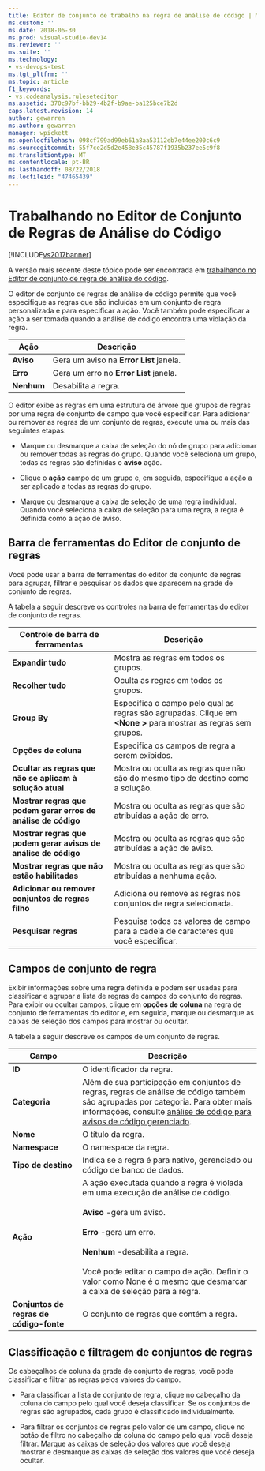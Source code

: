 ```yaml
---
title: Editor de conjunto de trabalho na regra de análise de código | Microsoft Docs
ms.custom: ''
ms.date: 2018-06-30
ms.prod: visual-studio-dev14
ms.reviewer: ''
ms.suite: ''
ms.technology:
- vs-devops-test
ms.tgt_pltfrm: ''
ms.topic: article
f1_keywords:
- vs.codeanalysis.ruleseteditor
ms.assetid: 370c97bf-bb29-4b2f-b9ae-ba125bce7b2d
caps.latest.revision: 14
author: gewarren
ms.author: gewarren
manager: wpickett
ms.openlocfilehash: 098cf799ad99eb61a8aa53112eb7e44ee200c6c9
ms.sourcegitcommit: 55f7ce2d5d2e458e35c45787f1935b237ee5c9f8
ms.translationtype: MT
ms.contentlocale: pt-BR
ms.lasthandoff: 08/22/2018
ms.locfileid: "47465439"
---
```

# <a name="working-in-the-code-analysis-rule-set-editor"></a>Trabalhando no Editor de Conjunto de Regras de Análise do Código
[!INCLUDE[vs2017banner](../includes/vs2017banner.md)]

A versão mais recente deste tópico pode ser encontrada em [trabalhando no Editor de conjunto de regra de análise do código](https://docs.microsoft.com/visualstudio/code-quality/working-in-the-code-analysis-rule-set-editor).  
  
O editor de conjunto de regras de análise de código permite que você especifique as regras que são incluídas em um conjunto de regra personalizada e para especificar a ação. Você também pode especificar a ação a ser tomada quando a análise de código encontra uma violação da regra.  
  
|Ação|Descrição|  
|------------|-----------------|  
|**Aviso**|Gera um aviso na **Error List** janela.|  
|**Erro**|Gera um erro no **Error List** janela.|  
|**Nenhum**|Desabilita a regra.|  
  
 O editor exibe as regras em uma estrutura de árvore que grupos de regras por uma regra de conjunto de campo que você especificar. Para adicionar ou remover as regras de um conjunto de regras, execute uma ou mais das seguintes etapas:  
  
-   Marque ou desmarque a caixa de seleção do nó de grupo para adicionar ou remover todas as regras do grupo. Quando você seleciona um grupo, todas as regras são definidas o **aviso** ação.  
  
-   Clique o **ação** campo de um grupo e, em seguida, especifique a ação a ser aplicado a todas as regras do grupo.  
  
-   Marque ou desmarque a caixa de seleção de uma regra individual. Quando você seleciona a caixa de seleção para uma regra, a regra é definida como a ação de aviso.  
  
## <a name="rule-set-editor-toolbar"></a>Barra de ferramentas do Editor de conjunto de regras  
 Você pode usar a barra de ferramentas do editor de conjunto de regras para agrupar, filtrar e pesquisar os dados que aparecem na grade de conjunto de regras.  
  
 A tabela a seguir descreve os controles na barra de ferramentas do editor de conjunto de regras.  
  
|Controle de barra de ferramentas|Descrição|  
|---------------------|-----------------|  
|**Expandir tudo**|Mostra as regras em todos os grupos.|  
|**Recolher tudo**|Oculta as regras em todos os grupos.|  
|**Group By**|Especifica o campo pelo qual as regras são agrupadas. Clique em  **\<None >** para mostrar as regras sem grupos.|  
|**Opções de coluna**|Especifica os campos de regra a serem exibidos.|  
|**Ocultar as regras que não se aplicam à solução atual**|Mostra ou oculta as regras que não são do mesmo tipo de destino como a solução.|  
|**Mostrar regras que podem gerar erros de análise de código**|Mostra ou oculta as regras que são atribuídas a ação de erro.|  
|**Mostrar regras que podem gerar avisos de análise de código**|Mostra ou oculta as regras que são atribuídas a ação de aviso.|  
|**Mostrar regras que não estão habilitadas**|Mostra ou oculta as regras que são atribuídas a nenhuma ação.|  
|**Adicionar ou remover conjuntos de regras filho**|Adiciona ou remove as regras nos conjuntos de regra selecionada.|  
|**Pesquisar regras**|Pesquisa todos os valores de campo para a cadeia de caracteres que você especificar.|  
  
## <a name="rule-set-fields"></a>Campos de conjunto de regra  
 Exibir informações sobre uma regra definida e podem ser usadas para classificar e agrupar a lista de regras de campos do conjunto de regras. Para exibir ou ocultar campos, clique em **opções de coluna** na regra de conjunto de ferramentas do editor e, em seguida, marque ou desmarque as caixas de seleção dos campos para mostrar ou ocultar.  
  
 A tabela a seguir descreve os campos de um conjunto de regras.  
  
|Campo|Descrição|  
|-----------|-----------------|  
|**ID**|O identificador da regra.|  
|**Categoria**|Além de sua participação em conjuntos de regras, regras de análise de código também são agrupadas por categoria. Para obter mais informações, consulte [análise de código para avisos de código gerenciado](../code-quality/code-analysis-for-managed-code-warnings.md).|  
|**Nome**|O título da regra.|  
|**Namespace**|O namespace da regra.|  
|**Tipo de destino**|Indica se a regra é para nativo, gerenciado ou código de banco de dados.|  
|**Ação**|A ação executada quando a regra é violada em uma execução de análise de código.<br /><br /> **Aviso** -gera um aviso.<br /><br /> **Erro** -gera um erro.<br /><br /> **Nenhum** -desabilita a regra.<br /><br /> Você pode editar o campo de ação. Definir o valor como None é o mesmo que desmarcar a caixa de seleção para a regra.|  
|**Conjuntos de regras de código-fonte**|O conjunto de regras que contém a regra.|  
  
## <a name="sorting-and-filtering-rule-sets"></a>Classificação e filtragem de conjuntos de regras  
 Os cabeçalhos de coluna da grade de conjunto de regras, você pode classificar e filtrar as regras pelos valores do campo.  
  
-   Para classificar a lista de conjunto de regra, clique no cabeçalho da coluna do campo pelo qual você deseja classificar. Se os conjuntos de regras são agrupados, cada grupo é classificado individualmente.  
  
-   Para filtrar os conjuntos de regras pelo valor de um campo, clique no botão de filtro no cabeçalho da coluna do campo pelo qual você deseja filtrar. Marque as caixas de seleção dos valores que você deseja mostrar e desmarque as caixas de seleção dos valores que você deseja ocultar.



